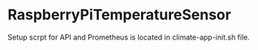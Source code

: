 # RaspberryPiTemperatureSensor

Setup scrpt for API and Prometheus is located in climate-app-init.sh file.
